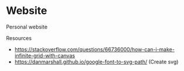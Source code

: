 # Website
Personal website

Resources
  - https://stackoverflow.com/questions/66736000/how-can-i-make-infinite-grid-with-canvas
  - https://danmarshall.github.io/google-font-to-svg-path/ (Create svg)
